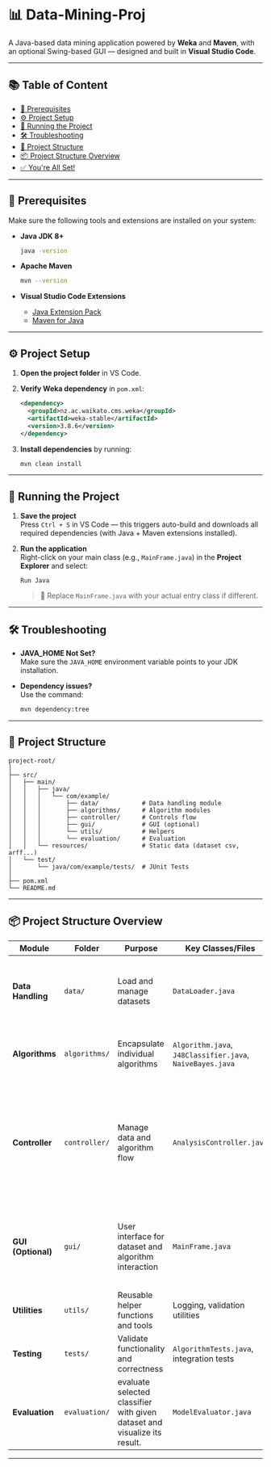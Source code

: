 # 📊 Data-Mining-Proj

A Java-based data mining application powered by **Weka** and **Maven**, with an optional Swing-based GUI — designed and built in **Visual Studio Code**.

---

## 📚 Table of Content

- [🧰 Prerequisites](#-prerequisites)
- [⚙️ Project Setup](#️-project-setup)
- [🚀 Running the Project](#-running-the-project)
- [🛠️ Troubleshooting](#️-troubleshooting)
- [📂 Project Structure](#-project-structure)
- [📦 Project Structure Overview](#-project-structure-overview)
- [✅ You're All Set!](#-youre-all-set)

---

## 🧰 Prerequisites

Make sure the following tools and extensions are installed on your system:

- **Java JDK 8+**  
  ```bash
  java -version
  ```

- **Apache Maven**  
  ```bash
  mvn --version
  ```

- **Visual Studio Code Extensions**  
  - [Java Extension Pack](https://marketplace.visualstudio.com/items?itemName=vscjava.vscode-java-pack)
  - [Maven for Java](https://marketplace.visualstudio.com/items?itemName=vscjava.vscode-maven)

---

## ⚙️ Project Setup

1. **Open the project folder** in VS Code.

2. **Verify Weka dependency** in `pom.xml`:
   ```xml
   <dependency>
     <groupId>nz.ac.waikato.cms.weka</groupId>
     <artifactId>weka-stable</artifactId>
     <version>3.8.6</version>
   </dependency>
   ```

3. **Install dependencies** by running:
   ```bash
   mvn clean install
   ```

---

## 🚀 Running the Project

1. **Save the project**  
   Press `Ctrl + S` in VS Code — this triggers auto-build and downloads all required dependencies (with Java + Maven extensions installed).

2. **Run the application**  
   Right-click on your main class (e.g., `MainFrame.java`) in the **Project Explorer** and select:

   ```
   Run Java
   ```

   > 🔁 Replace `MainFrame.java` with your actual entry class if different.

---

## 🛠️ Troubleshooting

- **JAVA_HOME Not Set?**  
  Make sure the `JAVA_HOME` environment variable points to your JDK installation.

- **Dependency issues?**  
  Use the command:
  ```bash
  mvn dependency:tree
  ```

---

## 📂 Project Structure

```
project-root/
│
├── src/
│   ├── main/
│   │   ├── java/
│   │   │   └── com/example/
│   │   │       ├── data/            # Data handling module
│   │   │       ├── algorithms/      # Algorithm modules
│   │   │       ├── controller/      # Controls flow
│   │   │       ├── gui/             # GUI (optional)
│   │   │       └── utils/           # Helpers
│   │   │       └── evaluation/      # Evaluation
│   │   └── resources/               # Static data (dataset csv, arff...)
│   └── test/
│       └── java/com/example/tests/  # JUnit Tests
│
├── pom.xml
└── README.md
```

---

## 📦 Project Structure Overview

| **Module**            | **Folder**     | **Purpose**                                                                 | **Key Classes/Files**                                  | **Notes**                                                                 |
|-----------------------|----------------|------------------------------------------------------------------------------|--------------------------------------------------------|---------------------------------------------------------------------------
| **Data Handling**     | `data/`         | Load and manage datasets                                                    | `DataLoader.java`                                      | Loads datasets (e.g., ARFF), stores as Weka `Instances`                   |
| **Algorithms**        | `algorithms/`   | Encapsulate individual algorithms                                           | `Algorithm.java`, `J48Classifier.java`, `NaiveBayes.java` | Implements common interface for flexibility                               |
| **Controller**        | `controller/`   | Manage data and algorithm flow                                              | `AnalysisController.java`                              | Handles data loading and algorithm execution  -> Remember to **add new classifiers** if its evaluation required                            |
| **GUI (Optional)**    | `gui/`          | User interface for dataset and algorithm interaction                        | `MainFrame.java`                                       | Built with Swing, includes file chooser, dropdowns, and results display   |
| **Utilities**         | `utils/`        | Reusable helper functions and tools                                         | Logging, validation utilities                          | Shared logic across modules                                               |
| **Testing**           | `tests/`        | Validate functionality and correctness                                     | `AlgorithmTests.java`, integration tests               | Use **JUnit** or **TestNG** for testing                                   |
| **Evaluation**           | `evaluation/`        | evaluate selected classifier with given dataset and visualize its result.                                    | `ModelEvaluator.java`              | including Accuracy, F1-score, Recall,...                             |
---
